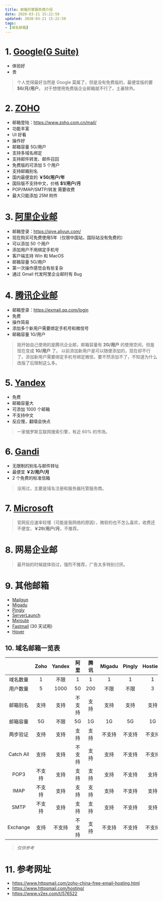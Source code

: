 ```yaml
---
title: 邮箱托管服务商介绍
date: 2020-03-21 15:22:59
updated: 2020-03-21 15:22:59
tags:
- [域名邮箱]
---
```


# 1. [Google(G Suite)](https://gsuite.google.com/)

- 体验好
- 贵

> 个人觉得最好当然是 Google 莫属了，但是没有免费版的，最便宜版的要 **$6/月/用户**。
> 对于想使用免费版企业邮箱就不行了，土豪除外。

# 2. [ZOHO](https://www.zoho.com.cn/mail/)

- 邮箱登陆：https://www.zoho.com.cn/mail/
- 功能丰富
- UI 好看
- 操作好
- 邮箱容量 5G/用户
- 支持多域名绑定
- 支持邮件转发、邮件召回
- 免费版的可添加 5 个用户
- 支持邮箱别名
- 国内最便宜的 **￥50/用户/年**
- 国际版不支持中文，价格 **$1/用户/月**
- POP/IMAP/SMTP/转发 需要收费
- 最大只能添加 25M 附件

<!--more-->

# 3. [阿里企业邮](https://wanwang.aliyun.com/mail/freemail/)

- 邮箱登录：https://qiye.aliyun.com/
- 现在购买可免费使用5年（仅限中国站，国际站没有免费的）
- 可以添加 50 个用户
- 添加用户不用绑定手机号
- 客户端支持 Win 和 MacOS
- 邮箱容量 5G/用户
- 第一次操作感觉会有些复杂
- 通过 Gmail 代发阿里企业邮时有 Bug

# 4. [腾讯企业邮](https://exmail.qq.com/)

- 邮箱登录：https://exmail.qq.com/login
- 免费
- 操作简易
- 添加多个新用户需要绑定手机号和微信号
- 邮箱容量 1G/用户

> 刚开始自己使用的是腾讯企业邮，邮箱容量有 **2G/用户** 的使用空间，但是现在变成 **1G/用户** 了。
> 以前添加新用户是可以随便添加的，现在却不行了。添加新用户需要绑定手机号绑定微信，要不然添加不了，不知道为什么改版了后限制这么多。

# 5. [Yandex](https://connect.yandex.com/pdd/)

- 免费
- 邮箱容量大
- 可添加 1000 个邮箱
- 不支持中文
- 反应慢，翻墙会快点

> 一家俄罗斯互联网搜索引擎，有近 60% 的市场。

# 6. [Gandi](https://www.gandi.net/zh-Hans/domain/email)

- 无限制的别名与邮件转址
- 最便宜 **￥2/用户/月**
- 2 个免费的标准信箱

> 没用过，主要是域名注册和服务器托管服务商。

# 7. [Microsoft](https://products.office.com/zh-cn/exchange/email)

> 官网反应速率较慢（可能是我网络的原因），微软的也不怎么喜欢，收费还不便宜，**￥29/用户/月**，不推荐。

# 8. 网易企业邮

> 最开始的时候就体验过，强烈不推荐，广告太多特别讨厌。

# 9. 其他邮箱

- [Mailgun](https://www.mailgun.com/)
- [Migadu](https://www.migadu.com/)
- [Pingly](https://pingly.com/)
- [ServerLaunch](https://www.serverlaunch.com/email/)
- [Mxroute](https://mxroute.com/)
- [Fastmail](https://www.fastmail.com/) (30 天试用)
- [Hover](https://www.hover.com/email)

## 10. 域名邮箱一览表

|           |  Zoho  | Yandex |  阿里  | 腾讯 | Migadu | Pingly | Hostiero |  网易  |
| :-------: | :----: | :----: | :----: | :--: | :----: | :----: | :------: | :----: |
| 域名数量  |   1    |  不限  |   1    |  1   |   1    |   1    |    1     |   1    |
| 用户数量  |   5    |  1000  |   50   | 200  |  不限  |  不限  |    3     |  180   |
| 邮箱别名  |  支持  |  支持  | 不支持 | 支持 |  支持  |  支持  |   支持   |  支持  |
| 邮箱容量  |   5G   |  不限  |   5G   |  1G  |   1G   |   5G   |    1G    |        |
| 两步验证  |  支持  |  支持  |  支持  | 支持 | 不支持 | 不支持 |  不支持  |  支持  |
| Catch All |  支持  |  支持  | 不支持 | 支持 |  支持  | 不支持 |  不支持  | 不支持 |
|   POP3    | 不支持 |  支持  |  支持  | 支持 |  支持  | 不支持 |   支持   |  支持  |
|   IMAP    | 不支持 |  支持  |  支持  | 支持 |  支持  | 不支持 |   支持   |  支持  |
|   SMTP    | 不支持 |  支持  |  支持  | 支持 |  支持  | 不支持 |   支持   |  支持  |
| Exchange  |  支持  | 不支持 | 不支持 | 支持 | 不支持 | 不支持 |  不支持  | 不支持 |

> *仅供参考*

# 11. 参考网址

  - https://www.httpsmail.com/zoho-china-free-email-hosting.html
  - https://www.httpsmail.com/hosting/
  - https://www.v2ex.com/t/576522
